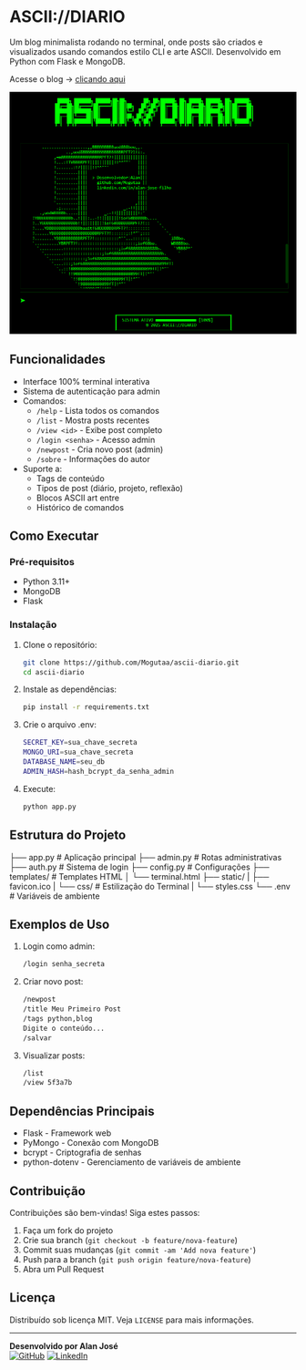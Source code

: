 # ASCII://DIARIO

Um blog minimalista rodando no terminal, onde posts são criados e visualizados usando comandos estilo CLI e arte ASCII. Desenvolvido em Python com Flask e MongoDB.

Acesse o blog -> [clicando aqui](https://asciidiario.onrender.com/)

![ASCII Art Preview](/static/ascii_diario.png)

## Funcionalidades

- Interface 100% terminal interativa
- Sistema de autenticação para admin
- Comandos:
  - `/help` - Lista todos os comandos
  - `/list` - Mostra posts recentes
  - `/view <id>` - Exibe post completo
  - `/login <senha>` - Acesso admin
  - `/newpost` - Cria novo post (admin)
  - `/sobre` - Informações do autor
- Suporte a:
  - Tags de conteúdo
  - Tipos de post (diário, projeto, reflexão)
  - Blocos ASCII art entre ``` ```
  - Histórico de comandos

## Como Executar

### Pré-requisitos
- Python 3.11+
- MongoDB
- Flask

### Instalação
1. Clone o repositório:
    ```bash
    git clone https://github.com/Mogutaa/ascii-diario.git
    cd ascii-diario

2. Instale as dependências:
    ```bash
    pip install -r requirements.txt

3. Crie o arquivo .env:
    ```bash
    SECRET_KEY=sua_chave_secreta
    MONGO_URI=sua_chave_secreta
    DATABASE_NAME=seu_db
    ADMIN_HASH=hash_bcrypt_da_senha_admin

4. Execute:
    ```bash
    python app.py

## Estrutura do Projeto

├── app.py          # Aplicação principal
├── admin.py        # Rotas administrativas
├── auth.py         # Sistema de login
├── config.py       # Configurações
├── templates/      # Templates HTML
│   └── terminal.html
├── static/
|   ├── favicon.ico 
|   └── css/        # Estilização do Terminal
|       └── styles.css 
└── .env            # Variáveis de ambiente


## Exemplos de Uso

1. Login como admin:
    ```bash
    /login senha_secreta

2. Criar novo post:
    ```bash
    /newpost
    /title Meu Primeiro Post
    /tags python,blog
    Digite o conteúdo...
    /salvar

3. Visualizar posts:
    ```bash
    /list
    /view 5f3a7b


## Dependências Principais
- Flask - Framework web
- PyMongo - Conexão com MongoDB
- bcrypt - Criptografia de senhas
- python-dotenv - Gerenciamento de variáveis de ambiente

## Contribuição
Contribuições são bem-vindas! Siga estes passos:
1. Faça um fork do projeto
2. Crie sua branch (`git checkout -b feature/nova-feature`)
3. Commit suas mudanças (`git commit -am 'Add nova feature'`)
4. Push para a branch (`git push origin feature/nova-feature`)
5. Abra um Pull Request

## Licença
Distribuído sob licença MIT. Veja `LICENSE` para mais informações.

---

**Desenvolvido por Alan José**  
[![GitHub](https://img.shields.io/badge/GitHub-100000?style=flat&logo=github)](https://github.com/Mogutaa)
[![LinkedIn](https://img.shields.io/badge/LinkedIn-0077B5?style=flat&logo=linkedin)](https://www.linkedin.com/in/alan-jose-filho/)
